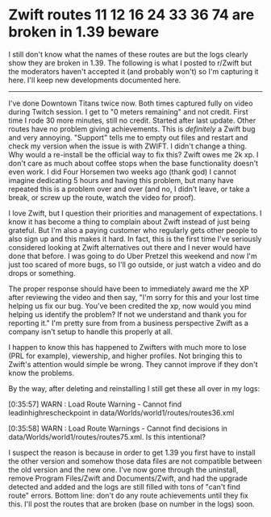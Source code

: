# Zwift routes 11 12 16 24 33 36 74 are broken in 1.39 beware

I still don't know what the names of these routes are but the logs clearly show they are broken in 1.39. The following is what I posted to r/Zwift but the moderators haven't accepted it (and probably won't) so I'm capturing it here. I'll keep new developments documented here.

----

I've done Downtown Titans twice now. Both times captured fully on video during Twitch session. I get to "0 meters remaining" and not credit. First time I rode 30 more minutes, still no credit. Started after last update. Other routes have no problem giving achievements. This is *definitely* a Zwift bug and very annoying. "Support" tells me to empty out files and restart and check my version when the issue is with ZWIFT. I didn't change a thing. Why would a re-install be the official way to fix this? Zwift owes me 2k xp. I don't care as much about coffee stops when the base functionality doesn't even work. I did Four Horsemen two weeks ago (thank god) I cannot imagine dedicating 5 hours and having this problem, but many have repeated this is a problem over and over (and no, I didn't leave, or take a break, or screw up the route, watch the video for proof).

I love Zwift, but I question their priorities and management of expectations. I know it has become a thing to complain about Zwift instead of just being grateful. But I'm also a paying customer who regularly gets other people to also sign up and this makes it hard. In fact, this is the first time I've seriously considered looking at Zwift alternatives out there and I never would have done that before. I was going to do Uber Pretzel this weekend and now I'm just too scared of more bugs, so I'll go outside, or just watch a video and do drops or something.

The proper response should have been to immediately award me the XP after reviewing the video and then say, "I'm sorry for this and your lost time helping us fix our bug. You've been credited the xp, now would you mind helping us identify the problem? If not we understand and thank you for reporting it." I'm pretty sure from from a business perspective Zwift as a company isn't setup to handle this properly at all.

I happen to know this has happened to Zwifters with much more to lose (PRL for example), viewership, and higher profiles. Not bringing this to Zwift's attention would simple be wrong. They cannot improve if they don't know the problems.

By the way, after deleting and reinstalling I still get these all over in my logs:

[0:35:57] WARN : Load Route Warning - Cannot find leadinhighrescheckpoint in data/Worlds/world1/routes/routes36.xml

[0:35:58] WARN : Load Route Warnings - Cannot find decisions in data/Worlds/world1/routes/routes75.xml. Is this intentional?

I suspect the reason is because in order to get 1.39 you first have to install the other version and somehow those data files are not compatible between the old version and the new one. I've now gone through the uninstall, remove Program Files/Zwift and Documents/Zwift, and had the upgrade detected and added and the logs are still filled with tons of "can't find route" errors. Bottom line: don't do any route achievements until they fix this. I'll post the routes that are broken (base on number in the logs) soon.
